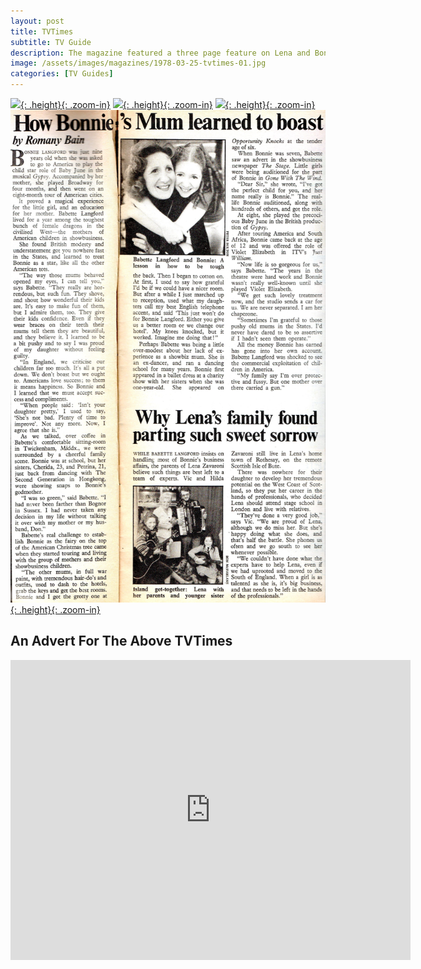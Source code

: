 ```yaml
---
layout: post
title: TVTimes
subtitle: TV Guide
description: The magazine featured a three page feature on Lena and Bonnie.
image: /assets/images/magazines/1978-03-25-tvtimes-01.jpg
categories: [TV Guides]
---
```


[![](/assets/images/magazines/1978-03-25-tvtimes-01.jpg){: .height}{: .zoom-in}](/assets/images/magazines/1978-03-25-tvtimes-01.jpg)
[![](/assets/images/magazines/1978-03-25-tvtimes-02.jpg){: .height}{: .zoom-in}](/assets/images/magazines/1978-03-25-tvtimes-02.jpg)
[![](/assets/images/magazines/1978-03-25-tvtimes-03.jpg){: .height}{: .zoom-in}](/assets/images/magazines/1978-03-25-tvtimes-03.jpg)
[![](/assets/images/magazines/1978-03-25-tvtimes-04.jpg){: .height}{: .zoom-in}](/assets/images/magazines/1978-03-25-tvtimes-04.jpg)

## An Advert For The Above TVTimes
<div class="responsive-video"><iframe width="640px" height="480px" src="https://www.youtube-nocookie.com/embed/vBVFPi0jTDY?start=442&end=471" frameborder="0" allow="accelerometer; autoplay; encrypted-media; gyroscope; picture-in-picture" allowfullscreen></iframe></div>

<style>
.height {width:auto; height:251px;}
</style>

